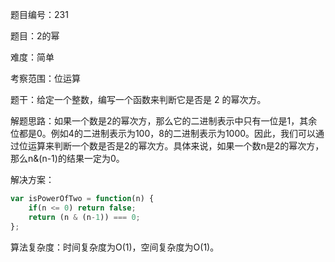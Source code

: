 题目编号：231

题目：2的幂

难度：简单

考察范围：位运算

题干：给定一个整数，编写一个函数来判断它是否是 2 的幂次方。

解题思路：如果一个数是2的幂次方，那么它的二进制表示中只有一位是1，其余位都是0。例如4的二进制表示为100，8的二进制表示为1000。因此，我们可以通过位运算来判断一个数是否是2的幂次方。具体来说，如果一个数n是2的幂次方，那么n&(n-1)的结果一定为0。

解决方案：

```javascript
var isPowerOfTwo = function(n) {
    if(n <= 0) return false;
    return (n & (n-1)) === 0;
};
```

算法复杂度：时间复杂度为O(1)，空间复杂度为O(1)。